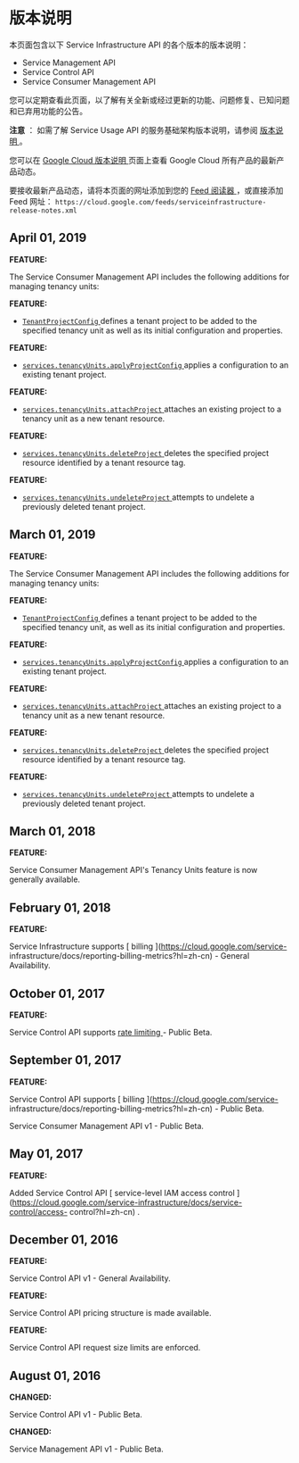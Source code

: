 #  版本说明

本页面包含以下 Service Infrastructure API 的各个版本的版本说明：

  * Service Management API 
  * Service Control API 
  * Service Consumer Management API 

您可以定期查看此页面，以了解有关全新或经过更新的功能、问题修复、已知问题和已弃用功能的公告。

**注意** ：  如需了解 Service Usage API 的服务基础架构版本说明，请参阅 [ 版本说明
](https://cloud.google.com/service-usage/docs/release-notes?hl=zh-cn) 。

您可以在 [ Google Cloud 版本说明 ](https://cloud.google.com/release-notes?hl=zh-cn)
页面上查看 Google Cloud 所有产品的最新产品动态。

要接收最新产品动态，请将本页面的网址添加到您的 [ Feed 阅读器
](https://wikipedia.org/wiki/Comparison_of_feed_aggregators) ，或直接添加 Feed 网址： `
https://cloud.google.com/feeds/serviceinfrastructure-release-notes.xml `

##  April 01, 2019

**FEATURE:**

The Service Consumer Management API includes the following additions for
managing tenancy units:

**FEATURE:**

  * [ ` TenantProjectConfig ` ](https://cloud.google.com/service-infrastructure/docs/service-consumer-management/reference/rest/v1/TenantProjectConfig?hl=zh-cn) defines a tenant project to be added to the specified tenancy unit as well as its initial configuration and properties. 

**FEATURE:**

  * [ ` services.tenancyUnits.applyProjectConfig ` ](https://cloud.google.com/service-infrastructure/docs/service-consumer-management/reference/rest/v1/services.tenancyUnits/applyProjectConfig?hl=zh-cn) applies a configuration to an existing tenant project. 

**FEATURE:**

  * [ ` services.tenancyUnits.attachProject ` ](https://cloud.google.com/service-infrastructure/docs/service-consumer-management/reference/rest/v1/services.tenancyUnits/attachProject?hl=zh-cn) attaches an existing project to a tenancy unit as a new tenant resource. 

**FEATURE:**

  * [ ` services.tenancyUnits.deleteProject ` ](https://cloud.google.com/service-infrastructure/docs/service-consumer-management/reference/rest/v1/services.tenancyUnits/deleteProject?hl=zh-cn) deletes the specified project resource identified by a tenant resource tag. 

**FEATURE:**

  * [ ` services.tenancyUnits.undeleteProject ` ](https://cloud.google.com/service-infrastructure/docs/service-consumer-management/reference/rest/v1/services.tenancyUnits/undeleteProject?hl=zh-cn) attempts to undelete a previously deleted tenant project. 

##  March 01, 2019

**FEATURE:**

The Service Consumer Management API includes the following additions for
managing tenancy units:

**FEATURE:**

  * [ ` TenantProjectConfig ` ](https://cloud.google.com/service-infrastructure/docs/service-consumer-management/reference/rest/v1/TenantProjectConfig?hl=zh-cn) defines a tenant project to be added to the specified tenancy unit, as well as its initial configuration and properties. 

**FEATURE:**

  * [ ` services.tenancyUnits.applyProjectConfig ` ](https://cloud.google.com/service-infrastructure/docs/service-consumer-management/reference/rest/v1/services.tenancyUnits/applyProjectConfig?hl=zh-cn) applies a configuration to an existing tenant project. 

**FEATURE:**

  * [ ` services.tenancyUnits.attachProject ` ](https://cloud.google.com/service-infrastructure/docs/service-consumer-management/reference/rest/v1/services.tenancyUnits/attachProject?hl=zh-cn) attaches an existing project to a tenancy unit as a new tenant resource. 

**FEATURE:**

  * [ ` services.tenancyUnits.deleteProject ` ](https://cloud.google.com/service-infrastructure/docs/service-consumer-management/reference/rest/v1/services.tenancyUnits/deleteProject?hl=zh-cn) deletes the specified project resource identified by a tenant resource tag. 

**FEATURE:**

  * [ ` services.tenancyUnits.undeleteProject ` ](https://cloud.google.com/service-infrastructure/docs/service-consumer-management/reference/rest/v1/services.tenancyUnits/undeleteProject?hl=zh-cn) attempts to undelete a previously deleted tenant project. 

##  March 01, 2018

**FEATURE:**

Service Consumer Management API's Tenancy Units feature is now generally
available.

##  February 01, 2018

**FEATURE:**

Service Infrastructure supports [ billing ](https://cloud.google.com/service-
infrastructure/docs/reporting-billing-metrics?hl=zh-cn) \- General
Availability.

##  October 01, 2017

**FEATURE:**

Service Control API supports [ rate limiting
](https://cloud.google.com/service-infrastructure/docs/rate-limiting?hl=zh-cn)
\- Public Beta.

##  September 01, 2017

**FEATURE:**

Service Control API supports [ billing ](https://cloud.google.com/service-
infrastructure/docs/reporting-billing-metrics?hl=zh-cn) \- Public Beta.

Service Consumer Management API v1 - Public Beta.

##  May 01, 2017

**FEATURE:**

Added Service Control API [ service-level IAM access control
](https://cloud.google.com/service-infrastructure/docs/service-control/access-
control?hl=zh-cn) .

##  December 01, 2016

**FEATURE:**

Service Control API v1 - General Availability.

**FEATURE:**

Service Control API pricing structure is made available.

**FEATURE:**

Service Control API request size limits are enforced.

##  August 01, 2016

**CHANGED:**

Service Control API v1 - Public Beta.

**CHANGED:**

Service Management API v1 - Public Beta.


